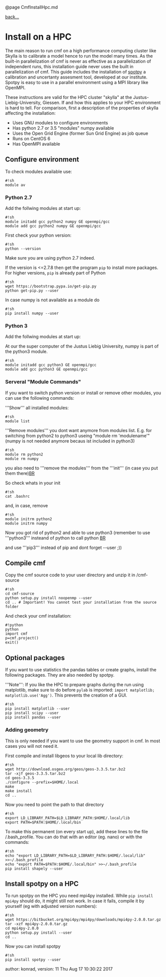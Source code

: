 @page CmfInstallHpc.md

[back...](CmfInstall)

# Install on a HPC

The main reason to run cmf on a high performance computing cluster like
Skylla is to calibrate a model hence to run the model many times. As the
built-in parallelization of cmf is never as effective as a
parallelization of independent runs, this installation guide never uses
the built in parallelization of cmf. This guide includes the
installation of [spotpy](https://pypi.python.org/pypi/spotpy) a
calibration and uncertanty assesment tool, developed at our institute.
Spotpy is easy to use in a parallel environment using a MPI library like
OpenMPI.

These instructions are valid for the HPC cluster "skylla" at the
Justus-Liebig-University, Giessen. If and how this applies to your HPC
environment is hard to tell. For comparison, first a description of the
properties of skylla affecting the installation:

  - Uses GNU modules to configure environments
  - Has python 2.7 or 3.5 "modules" numpy available
  - Uses the Open Grid Engine (former Sun Grid Engine) as job queue
  - Runs on CentOS 6
  - Has OpenMPI available

## Configure environment

To check modules available use:

    #!sh
    module av

### Python 2.7

Add the follwing modules at start up:

    #!sh
    module initadd gcc python2 numpy GE openmpi/gcc
    module add gcc python2 numpy GE openmpi/gcc

First check your python version:

    #!sh
    python --version

Make sure you are using python 2.7 indeed.

If the version is \<=2.7.8 then get the program `pip` to install more
packages. For higher versions, `pip` is already part of Python

    #!sh
    wget https://bootstrap.pypa.io/get-pip.py
    python get-pip.py --user

In case numpy is not available as a module do

    #!sh
    pip install numpy --user

### Python 3

Add the follwing modules at start up:

At our the super computer of the Justus Liebig University, numpy is part
of the python3 module.

    #!sh
    module initadd gcc python3 GE openmpi/gcc
    module add gcc python3 GE openmpi/gcc

### Serveral "Module Commands"

If you want to switch python version or install or remove other modules,
you can use the following commands:

'''Show''' all installed modules:

    #!sh
    module list

'''Remove modules''' you dont want anymore from modules list. E.g. for
switching from python2 to python3 useing "module rm 'modulename'" (numpy
is not needed anymore becaus ist included in python3)

    #!sh
    module rm python2
    module rm numpy

you also need to '''remove the modules''' from the '''init''' (in case
you put them there)[BR](BR)

So check whats in your init

    #!sh
    cat .bashrc

and, in case, remove

    #!sh
    module initrm python2
    module initrm numpy

Now you got rid of python2 and able to use python3 (remember to use
'''python3''' insteand of python to call python [BR](BR)

and use '''pip3''' instead of pip and dont forget --user ;))

## Compile cmf

Copy the cmf source code to your user directory and unzip it in
/cmf-source

    #!sh
    cd cmf-source
    python setup.py install noopenmp --user
    cd .. # Important! You cannot test your installation from the source folder

And check your cmf installation:

    #!python
    python
    import cmf
    p=cmf.project()
    exit()

## Optional packages

If you want to use statistics the pandas tables or create graphs,
install the following packages. They are also needed by spotpy.

'''Note''': If you like the HPC to prepare graphs during the run using
matplotlib, make sure to do before `pylab` is imported: `import
matplotlib; matplotlib.use('Agg')`. This prevents the creation of a
GUI.

    #!sh
    pip install matplotlib --user
    pip install scipy --user
    pip install pandas --user

### Adding geometry

This is only needed if you want to use the geometry support in cmf. In
most cases you will not need it.

First compile and install libgeos to your local lib directory:

    #!sh
    wget http://download.osgeo.org/geos/geos-3.3.5.tar.bz2
    tar -xjf geos-3.3.5.tar.bz2
    cd geos-3.3.5
    ./configure --prefix=$HOME/.local
    make
    make install
    cd ..

Now you need to point the path to that directory

    #!sh
    export LD_LIBRARY_PATH=$LD_LIBRARY_PATH:$HOME/.local/lib
    export PATH=$PATH:$HOME/.local/bin

To make this permanent (on every start up), add these lines to the file
/.bash_profile. You can do that with an editor (eg. nano) or with the
commands:

    #!sh
    echo "export LD_LIBRARY_PATH=$LD_LIBRARY_PATH:$HOME/.local/lib" >>~/.bash_profile
    echo "export PATH=$PATH:$HOME/.local/bin" >>~/.bash_profile
    pip install shapely --user

## Install spotpy on a HPC

To run spotpy on the HPC you need mpi4py installed. While `pip install
mpi4py` should do, it might still not work. In case it fails, compile
it by yourself (eg with adjusted version numbers):

    #!sh
    wget https://bitbucket.org/mpi4py/mpi4py/downloads/mpi4py-2.0.0.tar.gz
    tar -xzf mpi4py-2.0.0.tar.gz
    cd mpi4py-2.0.0
    python setup.py install --user
    cd ..

Now you can install spotpy

    #!sh
    pip install spotpy --user

author: konrad, version: 11 Thu Aug 17 10:30:22 2017
